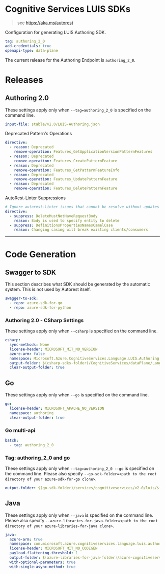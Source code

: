 # Cognitive Services LUIS SDKs

> see https://aka.ms/autorest

Configuration for generating LUIS Authoring SDK.

``` yaml
tag: authoring_2_0
add-credentials: true
openapi-type: data-plane
```

The current release for the Authoring Endpoint is `authoring_2_0`.

# Releases

## Authoring 2.0
These settings apply only when `--tag=authoring_2_0` is specified on the command line.

``` yaml $(tag) == 'authoring_2_0'
input-file: stable/v2.0/LUIS-Authoring.json
```

Deprecated Pattern's Operations

``` yaml $(tag) == 'authoring_2_0'
directive:
  - reason: Deprecated
    remove-operation: Features_GetApplicationVersionPatternFeatures
  - reason: Deprecated
    remove-operation: Features_CreatePatternFeature
  - reason: Deprecated
    remove-operation: Features_GetPatternFeatureInfo
  - reason: Deprecated
    remove-operation: Features_UpdatePatternFeature
  - reason: Deprecated
    remove-operation: Features_DeletePatternFeature
```

AutoRest-Linter Suppressions

``` yaml
# Ignore autorest-linter issues that cannot be resolve without updates to the API implementation
directive:
  - suppress: DeleteMustNotHaveRequestBody
    reason: Body is used to specify entity to delete
  - suppress: DefinitionsPropertiesNamesCamelCase
    reason: Changing casing will break existing clients/consumers
```

---
# Code Generation


## Swagger to SDK

This section describes what SDK should be generated by the automatic system.
This is not used by Autorest itself.

``` yaml $(swagger-to-sdk)
swagger-to-sdk:
  - repo: azure-sdk-for-go
  - repo: azure-sdk-for-python
```

### Authoring 2.0 - CSharp Settings
These settings apply only when `--csharp` is specified on the command line.
``` yaml $(csharp)
csharp:
  sync-methods: None
  license-header: MICROSOFT_MIT_NO_VERSION
  azure-arm: false
  namespace: Microsoft.Azure.CognitiveServices.Language.LUIS.Authoring
  output-folder: $(csharp-sdks-folder)/CognitiveServices/dataPlane/Language/LUIS/Authoring/Generated
  clear-output-folder: true
```

## Go

These settings apply only when `--go` is specified on the command line.

``` yaml $(go)
go:
  license-header: MICROSOFT_APACHE_NO_VERSION
  namespace: authoring
  clear-output-folder: true
```

### Go multi-api

``` yaml $(go) && $(multiapi)
batch:
  - tag: authoring_2_0
```

### Tag: authoring_2_0 and go

These settings apply only when `--tag=authoring_2_0 --go` is specified on the command line.
Please also specify `--go-sdk-folder=<path to the root directory of your azure-sdk-for-go clone>`.

``` yaml $(tag) == 'authoring_2_0' && $(go)
output-folder: $(go-sdk-folder)/services/cognitiveservices/v2.0/luis/$(namespace)
```


## Java

These settings apply only when `--java` is specified on the command line.
Please also specify `--azure-libraries-for-java-folder=<path to the root directory of your azure-libraries-for-java clone>`.

``` yaml $(java)
java:
  azure-arm: true
  namespace: com.microsoft.azure.cognitiveservices.language.luis.authoring
  license-header: MICROSOFT_MIT_NO_CODEGEN
  payload-flattening-threshold: 1
  output-folder: $(azure-libraries-for-java-folder)/azure-cognitiveservices/language/luis/authoring
  with-optional-parameters: true
  with-single-async-method: true
```
